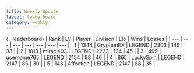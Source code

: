 ```yaml
---
title: Weekly Update
layout: leaderboard
category: weekly
---
```


{: .leaderboard}
| Rank | LV | Player | Division | Elo | Wins | Losses |
| --- | --- | --- | --- | --- | --- | --- |
| <span data-change="0">1</span> | 1344 | <span title="ID: 315148">GryphonEX</span> | LEGEND | <span data-change="89">2303</span> | <span data-change="34">149</span> | <span data-change="5">38</span> |
| <span data-change="0">2</span> | 1013 | <span title="ID: 416373">miracle03</span> | LEGEND | <span data-change="130">2223</span> | <span data-change="57">134</span> | <span data-change="14">45</span> |
| <span data-change="0">3</span> | 499 | <span title="ID: 188640">username765</span> | LEGEND | <span data-change="61">2154</span> | <span data-change="29">98</span> | <span data-change="15">46</span> |
| <span data-change="1">4</span> | 865 | <span title="ID: 498412">LuckySpin</span> | LEGEND | <span data-change="70">2147</span> | <span data-change="29">86</span> | <span data-change="11">30</span> |
| <span data-change="1">5</span> | 143 | <span title="ID: 573202">Affection</span> | LEGEND | <span data-change="91">2147</span> | <span data-change="33">88</span> | <span data-change="10">35</span> |